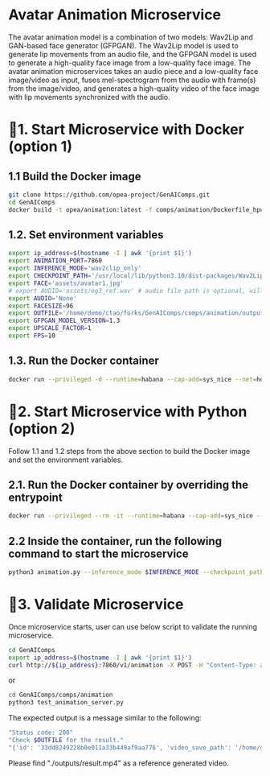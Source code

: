 # Avatar Animation Microservice

The avatar animation model is a combination of two models: Wav2Lip and GAN-based face generator (GFPGAN). The Wav2Lip model is used to generate lip movements from an audio file, and the GFPGAN model is used to generate a high-quality face image from a low-quality face image. The avatar animation microservices takes an audio piece and a low-quality face image/video as input, fuses mel-spectrogram from the audio with frame(s) from the image/video, and generates a high-quality video of the face image with lip movements synchronized with the audio.

# 🚀1. Start Microservice with Docker (option 1)

## 1.1 Build the Docker image

```bash
git clone https://github.com/opea-project/GenAIComps.git
cd GenAIComps
docker build -t opea/animation:latest -f comps/animation/Dockerfile_hpu .
```

## 1.2. Set environment variables

```bash
export ip_address=$(hostname -I | awk '{print $1}')
export ANIMATION_PORT=7860
export INFERENCE_MODE='wav2clip_only'
export CHECKPOINT_PATH='/usr/local/lib/python3.10/dist-packages/Wav2Lip/checkpoints/wav2lip_gan.pth'
export FACE='assets/avatar1.jpg'
# export AUDIO='assets/eg3_ref.wav' # audio file path is optional, will use base64str as input if is 'None'
export AUDIO='None'
export FACESIZE=96
export OUTFILE='/home/demo/ctao/forks/GenAIComps/comps/animation/outputs/result.mp4'
export GFPGAN_MODEL_VERSION=1.3
export UPSCALE_FACTOR=1
export FPS=10
```

## 1.3. Run the Docker container

<!-- docker run --privileged --rm -itd -->

```bash
docker run --privileged -d --runtime=habana --cap-add=sys_nice --net=host --ipc=host --name "animation-service" -v /var/run/docker.sock:/var/run/docker.sock -v /usr/bin/docker:/usr/bin/docker -v $(pwd):$(pwd) -w /home/user/comps/animation -e HABANA_VISIBLE_DEVICES="3" -e OMPI_MCA_btl_vader_single_copy_mechanism=none -e PYTHON=/usr/bin/python3.10 -e INFERENCE_MODE=$INFERENCE_MODE -e CHECKPOINT_PATH=$CHECKPOINT_PATH -e FACE=$FACE -e AUDIO=$AUDIO -e FACESIZE=$FACESIZE -e OUTFILE=$OUTFILE -e GFPGAN_MODEL_VERSION=$GFPGAN_MODEL_VERSION -e UPSCALE_FACTOR=$UPSCALE_FACTOR -e FPS=$FPS -e ANIMATION_PORT=$ANIMATION_PORT opea/animation:latest
```

# 🚀2. Start Microservice with Python (option 2)

Follow 1.1 and 1.2 steps from the above section to build the Docker image and set the environment variables.

## 2.1. Run the Docker container by overriding the entrypoint

```bash
docker run --privileged --rm -it --runtime=habana --cap-add=sys_nice --net=host --ipc=host --name "animation-service" -v /var/run/docker.sock:/var/run/docker.sock -v /usr/bin/docker:/usr/bin/docker -v $(pwd):$(pwd) -w /home/user/comps/animation -e HABANA_VISIBLE_DEVICES="3" -e OMPI_MCA_btl_vader_single_copy_mechanism=none -e PYTHON=/usr/bin/python3.10 -e INFERENCE_MODE=$INFERENCE_MODE -e CHECKPOINT_PATH=$CHECKPOINT_PATH -e FACE=$FACE -e AUDIO=$AUDIO -e FACESIZE=$FACESIZE -e OUTFILE=$OUTFILE -e GFPGAN_MODEL_VERSION=$GFPGAN_MODEL_VERSION -e UPSCALE_FACTOR=$UPSCALE_FACTOR -e FPS=$FPS -e ANIMATION_PORT=$ANIMATION_PORT --entrypoint /bin/bash opea/animation:latest
```

## 2.2 Inside the container, run the following command to start the microservice

```bash
python3 animation.py --inference_mode $INFERENCE_MODE --checkpoint_path $CHECKPOINT_PATH --face $FACE --audio $AUDIO --outfile $OUTFILE --img_size $FACESIZE -v $GFPGAN_MODEL_VERSION -s $UPSCALE_FACTOR --fps $FPS --only_center_face --bg_upsampler None
```

# 🚀3. Validate Microservice

Once microservice starts, user can use below script to validate the running microservice.

```bash
cd GenAIComps
export ip_address=$(hostname -I | awk '{print $1}')
curl http://${ip_address}:7860/v1/animation -X POST -H "Content-Type: application/json" -d @comps/animation/assets/audio/sample_question.json
```

or

```bash
cd GenAIComps/comps/animation
python3 test_animation_server.py
```

The expected output is a message similar to the following:

```bash
"Status code: 200"
"Check $OUTFILE for the result."
"{'id': '33dd8249228b0e011a33b449af9aa776', 'video_save_path': '/home/demo/ctao/forks/GenAIComps/comps/animation/outputs/result.mp4'}"
```

Please find "./outputs/result.mp4" as a reference generated video.
